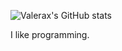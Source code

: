 ![Valerax's GitHub stats](https://github-readme-stats.vercel.app/api?username=Valeraxxx&show_icons=true&theme=radical)

I like programming.
